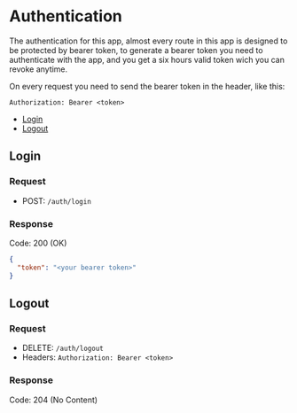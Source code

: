 # Authentication

The authentication for this app, almost every route in this app is designed to be protected by bearer token, to generate a bearer token you need to authenticate with the app, and you get a six hours valid token wich you can revoke anytime.

On every request you need to send the bearer token in the header, like this:

```
Authorization: Bearer <token>
```

* [Login](#login)
* [Logout](#logout)

## Login

### Request
- POST: `/auth/login`

### Response
Code: 200 (OK)
```json
{
  "token": "<your bearer token>"
}
```

## Logout

### Request
- DELETE: `/auth/logout`
- Headers: `Authorization: Bearer <token>`

### Response
Code: 204 (No Content)
